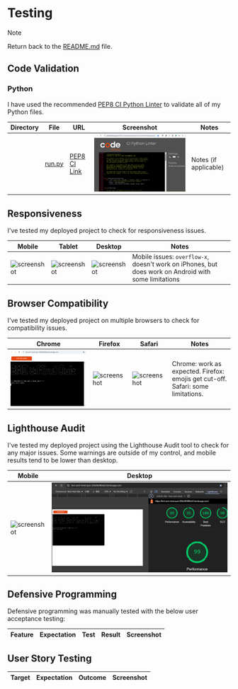 # Testing
> [!NOTE]
> Return back to the [README.md](README.md) file.

## Code Validation

### Python

I have used the recommended [PEP8 CI Python Linter](https://pep8ci.herokuapp.com) to validate all of my Python files.

| Directory | File | URL | Screenshot | Notes |
| --- | --- | --- | --- | --- |
|  | [run.py](https://github.com/mairima/bmi-and-mind-quiz/blob/main/run.py) | [PEP8 CI Link](https://pep8ci.herokuapp.com/https://raw.githubusercontent.com/mairima/bmi-and-mind-quiz/main/run.py) | ![screenshot](documentation/validation/py--run.png) | Notes (if applicable) |

## Responsiveness
I've tested my deployed project to check for responsiveness issues.

| Mobile | Tablet | Desktop | Notes |
| --- | --- | --- | --- |
| ![screenshot](documentation/responsiveness/mobile-terminal.png) | ![screenshot](documentation/responsiveness/tablet-terminal.png) | ![screenshot](documentation/responsiveness/desktop-terminal.png) | Mobile issues: `overflow-x`, doesn't work on iPhones, but does work on Android with some limitations |

## Browser Compatibility
I've tested my deployed project on multiple browsers to check for compatibility issues.

| Chrome | Firefox | Safari | Notes |
| --- | --- | --- | --- |
| ![screenshot](documentation/browsers/chrome-terminal.png) | ![screenshot](documentation/browsers/firefox-terminal.png) | ![screenshot](documentation/browsers/safari-terminal.png) | Chrome: work as expected. Firefox: emojis get cut-off. Safari: some limitations. |

## Lighthouse Audit
I've tested my deployed project using the Lighthouse Audit tool to check for any major issues. Some warnings are outside of my control, and mobile results tend to be lower than desktop.

| Mobile | Desktop |
| --- | --- |
| ![screenshot](documentation/lighthouse/mobile-terminal.png) | ![screenshot](documentation/lighthouse/desktop-terminal.png) |

## Defensive Programming
Defensive programming was manually tested with the below user acceptance testing:

| Feature | Expectation | Test | Result | Screenshot |
| --- | --- | --- | --- | --- |

## User Story Testing
| Target | Expectation | Outcome | Screenshot |
| --- | --- | --- | --- |


